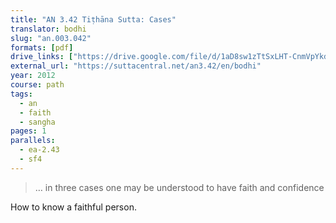 ```yaml
---
title: "AN 3.42 Tiṭhāna Sutta: Cases"
translator: bodhi
slug: "an.003.042"
formats: [pdf]
drive_links: ["https://drive.google.com/file/d/1aD8sw1zTtSxLHT-CnmVpYkdPVriXwpnH/view?usp=drivesdk"]
external_url: "https://suttacentral.net/an3.42/en/bodhi"
year: 2012
course: path
tags:
  - an
  - faith
  - sangha
pages: 1
parallels:
  - ea-2.43
  - sf4
---
```


> … in three cases one may be understood to have faith and confidence

How to know a faithful person.

